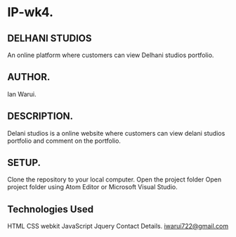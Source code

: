 # IP-wk4.
## DELHANI STUDIOS
An online platform where customers can view Delhani studios portfolio.

## AUTHOR.
Ian Warui.

## DESCRIPTION.
Delani studios is a online website where customers can view delani studios portfolio and comment on the portfolio.

## SETUP.
Clone the repository to your local computer.
Open the project folder
Open project folder using Atom Editor or Microsoft Visual Studio.

## Technologies Used
HTML
CSS
webkit
JavaScript
Jquery
Contact Details.
iwarui722@gmail.com

